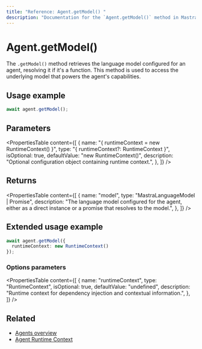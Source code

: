 ```yaml
---
title: "Reference: Agent.getModel() "
description: "Documentation for the `Agent.getModel()` method in Mastra agents, which retrieves the language model that powers the agent."
---
```


# Agent.getModel()

The `.getModel()` method retrieves the language model configured for an agent, resolving it if it's a function. This method is used to access the underlying model that powers the agent's capabilities.

## Usage example

```typescript copy
await agent.getModel();
```

## Parameters

<PropertiesTable
  content={[
    {
      name: "{ runtimeContext = new RuntimeContext() }",
      type: "{ runtimeContext?: RuntimeContext }",
      isOptional: true,
      defaultValue: "new RuntimeContext()",
      description: "Optional configuration object containing runtime context.",
    },
  ]}
/>

## Returns

<PropertiesTable
  content={[
    {
      name: "model",
      type: "MastraLanguageModel | Promise<MastraLanguageModel>",
      description: "The language model configured for the agent, either as a direct instance or a promise that resolves to the model.",
    },
  ]}
/>

## Extended usage example

```typescript copy
await agent.getModel({
  runtimeContext: new RuntimeContext()
});
```

### Options parameters

<PropertiesTable
  content={[
    {
      name: "runtimeContext",
      type: "RuntimeContext",
      isOptional: true,
      defaultValue: "undefined",
      description: "Runtime context for dependency injection and contextual information.",
    },
  ]}
/>

## Related

- [Agents overview](../../docs/agents/overview.md)
- [Agent Runtime Context](../../docs/agents/runtime-context.md)
